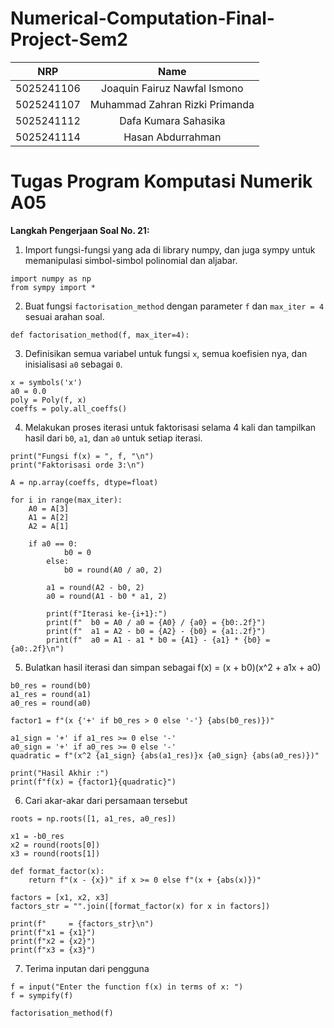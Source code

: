 # Numerical-Computation-Final-Project-Sem2

|	NRP 	|  	Name  	|
| :--------: | :------------: |
| 5025241106 | Joaquin Fairuz Nawfal Ismono |
| 5025241107 | Muhammad Zahran Rizki Primanda |
| 5025241112 | Dafa Kumara Sahasika |
| 5025241114 | Hasan Abdurrahman |

# Tugas Program Komputasi Numerik A05

**Langkah Pengerjaan Soal No. 21:**

1. Import fungsi-fungsi yang ada di library numpy, dan juga sympy untuk memanipulasi simbol-simbol polinomial dan aljabar.

```
import numpy as np
from sympy import *
```
2. Buat fungsi `factorisation_method` dengan parameter `f` dan `max_iter = 4` sesuai arahan soal.

```
def factorisation_method(f, max_iter=4):
```

3. Definisikan semua variabel untuk fungsi `x`, semua koefisien nya, dan inisialisasi `a0` sebagai `0`.

```
x = symbols('x')
a0 = 0.0
poly = Poly(f, x)
coeffs = poly.all_coeffs()
```

4. Melakukan proses iterasi untuk faktorisasi selama 4 kali dan tampilkan hasil dari `b0`, `a1`, dan `a0` untuk setiap iterasi.

```
print("Fungsi f(x) = ", f, "\n")
print("Faktorisasi orde 3:\n")

A = np.array(coeffs, dtype=float)

for i in range(max_iter):
    A0 = A[3]
    A1 = A[2]
    A2 = A[1]

    if a0 == 0:
            b0 = 0
        else:
            b0 = round(A0 / a0, 2)

        a1 = round(A2 - b0, 2)
        a0 = round(A1 - b0 * a1, 2)

        print(f"Iterasi ke-{i+1}:")
        print(f"  b0 = A0 / a0 = {A0} / {a0} = {b0:.2f}")
        print(f"  a1 = A2 - b0 = {A2} - {b0} = {a1:.2f}")
        print(f"  a0 = A1 - a1 * b0 = {A1} - {a1} * {b0} = {a0:.2f}\n")
```

5. Bulatkan hasil iterasi dan simpan sebagai f(x) = (x + b0)(x^2 + a1x + a0)
```
b0_res = round(b0)
a1_res = round(a1)
a0_res = round(a0)

factor1 = f"(x {'+' if b0_res > 0 else '-'} {abs(b0_res)})"

a1_sign = '+' if a1_res >= 0 else '-'
a0_sign = '+' if a0_res >= 0 else '-'
quadratic = f"(x^2 {a1_sign} {abs(a1_res)}x {a0_sign} {abs(a0_res)})"

print("Hasil Akhir :") 
print(f"f(x) = {factor1}{quadratic}")
```

6. Cari akar-akar dari persamaan tersebut
```
roots = np.roots([1, a1_res, a0_res])

x1 = -b0_res
x2 = round(roots[0])
x3 = round(roots[1])

def format_factor(x):
    return f"(x - {x})" if x >= 0 else f"(x + {abs(x)})"

factors = [x1, x2, x3]
factors_str = "".join([format_factor(x) for x in factors])

print(f"     = {factors_str}\n")
print(f"x1 = {x1}")
print(f"x2 = {x2}")
print(f"x3 = {x3}")
```

7. Terima inputan dari pengguna
```
f = input("Enter the function f(x) in terms of x: ")
f = sympify(f)

factorisation_method(f)
```
